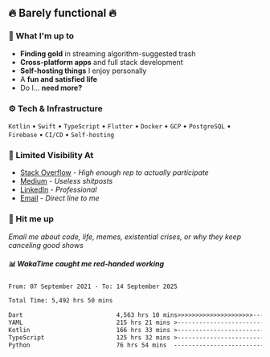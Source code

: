 ## 🔥 Barely functional 🔥

### 🎯 What I'm up to

- **Finding gold** in streaming algorithm-suggested trash
- **Cross-platform apps** and full stack development
- **Self-hosting things** I enjoy personally
- A **fun and satisfied life**
- Do I... **need more?**

### ⚙️ Tech & Infrastructure

`Kotlin` • `Swift` • `TypeScript` • `Flutter` • `Docker` • `GCP` • `PostgreSQL` • `Firebase` •
`CI/CD` • `Self-hosting`

### 🔗 Limited Visibility At

- [Stack Overflow](https://stackoverflow.com/users/15199864/deepanshu) - *High enough rep to
  actually participate*
- [Medium](https://medium.com/@deepanshuc2141) - *Useless shitposts*
- [LinkedIn](https://www.linkedin.com/in/chaudhary-deepanshu/) - *Professional*
- [Email](mailto:0qs8e9yn@duck.com) - *Direct line to me*

### 💬 Hit me up

*Email me about code, life, memes, existential crises, or why they keep canceling good shows*

##### 📊 *WakaTime caught me red-handed working*

<!--START_SECTION:waka-->

```txt
From: 07 September 2021 - To: 14 September 2025

Total Time: 5,492 hrs 50 mins

Dart                          4,563 hrs 10 mins>>>>>>>>>>>>>>>>>>>>>----   83.07 %
YAML                          215 hrs 21 mins >------------------------   03.92 %
Kotlin                        166 hrs 33 mins >------------------------   03.03 %
TypeScript                    125 hrs 32 mins >------------------------   02.29 %
Python                        76 hrs 54 mins  -------------------------   01.40 %
```

<!--END_SECTION:waka-->

<!---
If you're reading this in the raw file, you've gone too deep. Go back.
--->
